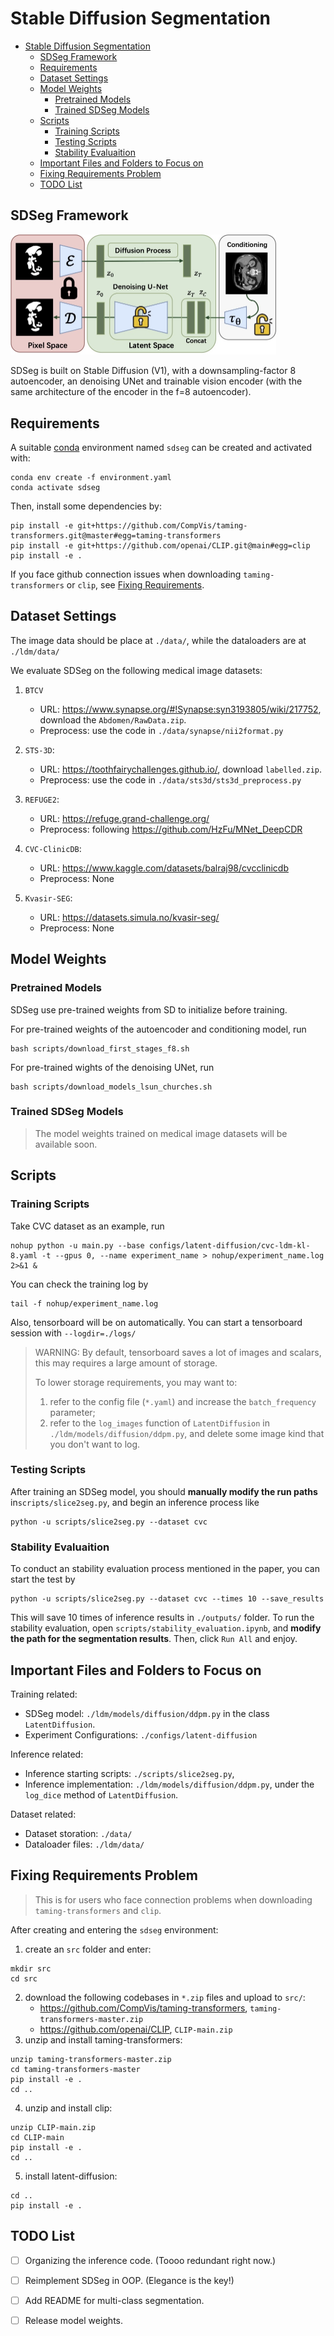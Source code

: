 # Stable Diffusion Segmentation
<!-- This is the repo of **Stable Diffusion Segmentation for Biomedical Images with Single-step Reverse Process**. -->


- [Stable Diffusion Segmentation](#stable-diffusion-segmentation)
  - [SDSeg Framework](#sdseg-framework)
  - [Requirements](#requirements)
  - [Dataset Settings](#dataset-settings)
  - [Model Weights](#model-weights)
    - [Pretrained Models](#pretrained-models)
    - [Trained SDSeg Models](#trained-sdseg-models)
  - [Scripts](#scripts)
    - [Training Scripts](#training-scripts)
    - [Testing Scripts](#testing-scripts)
    - [Stability Evaluaition](#stability-evaluaition)
  - [Important Files and Folders to Focus on](#important-files-and-folders-to-focus-on)
  - [Fixing Requirements Problem](#fixing-requirements-problem)
  - [TODO List](#todo-list)

## SDSeg Framework
<img src="assets/framework.jpg" alt="framework" style="zoom: 50%;" />

SDSeg is built on Stable Diffusion (V1), with a downsampling-factor 8 autoencoder, an denoising UNet and trainable vision encoder (with the same architecture of the encoder in the f=8 autoencoder).


## Requirements

A suitable [conda](https://conda.io/) environment named `sdseg` can be created
and activated with:

```
conda env create -f environment.yaml
conda activate sdseg
```

Then, install some dependencies by:
```
pip install -e git+https://github.com/CompVis/taming-transformers.git@master#egg=taming-transformers
pip install -e git+https://github.com/openai/CLIP.git@main#egg=clip
pip install -e .
```
If you face github connection issues when downloading `taming-transformers` or `clip`, see [Fixing Requirements](#fixing-requirements-problem).


## Dataset Settings

The image data should be place at `./data/`, while the dataloaders are at `./ldm/data/`

We evaluate SDSeg on the following medical image datasets:

1. `BTCV`
    - URL: https://www.synapse.org/#!Synapse:syn3193805/wiki/217752, download the `Abdomen/RawData.zip`.
    - Preprocess: use the code in `./data/synapse/nii2format.py`

2. `STS-3D`:
    - URL: https://toothfairychallenges.github.io/, download `labelled.zip`.
    - Preprocess: use the code in `./data/sts3d/sts3d_preprocess.py`

3. `REFUGE2`:
    - URL: https://refuge.grand-challenge.org/
    - Preprocess: following https://github.com/HzFu/MNet_DeepCDR

4. `CVC-ClinicDB`:
    - URL: https://www.kaggle.com/datasets/balraj98/cvcclinicdb
    - Preprocess: None

5. `Kvasir-SEG`:
    - URL: https://datasets.simula.no/kvasir-seg/
    - Preprocess: None




## Model Weights

### Pretrained Models
SDSeg use pre-trained weights from SD to initialize before training.

For pre-trained weights of the autoencoder and conditioning model, run

```
bash scripts/download_first_stages_f8.sh
```

For pre-trained wights of the denoising UNet, run

```
bash scripts/download_models_lsun_churches.sh
```

### Trained SDSeg Models
> The model weights trained on medical image datasets will be available soon.

## Scripts
### Training Scripts

Take CVC dataset as an example, run

```
nohup python -u main.py --base configs/latent-diffusion/cvc-ldm-kl-8.yaml -t --gpus 0, --name experiment_name > nohup/experiment_name.log 2>&1 &
```

You can check the training log by 

```
tail -f nohup/experiment_name.log
```

Also, tensorboard will be on automatically. You can start a tensorboard session with `--logdir=./logs/`

> WARNING: By default, tensorboard saves a lot of images and scalars, this may requires a large amount of storage. 
> 
> To lower storage requirements, you may want to:
> 1. refer to the config file (`*.yaml`) and increase the `batch_frequency` parameter;
> 2. refer to the `log_images` function of `LatentDiffusion` in `./ldm/models/diffusion/ddpm.py`, and delete some image kind that you don't want to log.



### Testing Scripts

After training an SDSeg model, you should **manually modify the run paths** in`scripts/slice2seg.py`, and begin an inference process like

```
python -u scripts/slice2seg.py --dataset cvc
```



### Stability Evaluaition

To conduct an stability evaluation process mentioned in the paper, you can start the test by

```
python -u scripts/slice2seg.py --dataset cvc --times 10 --save_results
```

This will save 10 times of inference results in `./outputs/` folder. To run the stability evaluation, open `scripts/stability_evaluation.ipynb`, and **modify the path for the segmentation results**. Then, click `Run All` and enjoy.



## Important Files and Folders to Focus on
Training related:
- SDSeg model: `./ldm/models/diffusion/ddpm.py` in the class `LatentDiffusion`.
- Experiment Configurations: `./configs/latent-diffusion`

Inference related:
- Inference starting scripts: `./scripts/slice2seg.py`, 
- Inference implementation: `./ldm/models/diffusion/ddpm.py`, under the `log_dice` method of `LatentDiffusion`.

Dataset related:
- Dataset storation: `./data/`
- Dataloader files: `./ldm/data/`

## Fixing Requirements Problem
> This is for users who face connection problems when downloading `taming-transformers` and `clip`.

After creating and entering the `sdseg` environment:
1. create an `src` folder and enter:
```
mkdir src
cd src
```
2. download the following codebases in `*.zip` files and upload to `src/`:
    - https://github.com/CompVis/taming-transformers, `taming-transformers-master.zip`
    - https://github.com/openai/CLIP, `CLIP-main.zip`
3. unzip and install taming-transformers:
```
unzip taming-transformers-master.zip
cd taming-transformers-master
pip install -e .
cd ..
```
4. unzip and install clip:
```
unzip CLIP-main.zip
cd CLIP-main
pip install -e .
cd ..
```
5. install latent-diffusion:
```
cd ..
pip install -e .
```

## TODO List

- [ ] Organizing the inference code. (Toooo redundant right now.)
- [ ] Reimplement SDSeg in OOP. (Elegance is the key!)
- [ ] Add README for multi-class segmentation.
- [ ] Release model weights.




